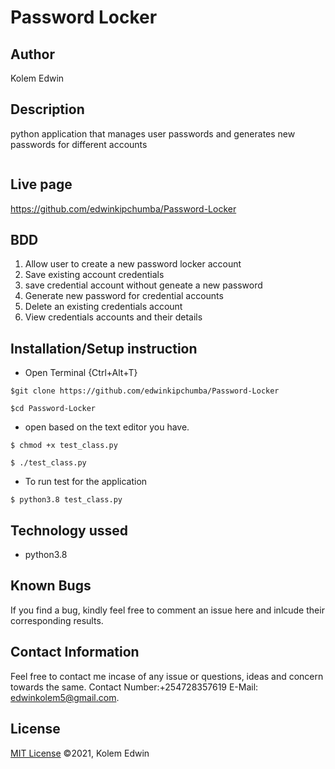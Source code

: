 # Password Locker

## Author

 Kolem Edwin

 ## Description
python application that manages user passwords and generates new passwords for different accounts

<img src="">

## Live page
https://github.com/edwinkipchumba/Password-Locker


## BDD
1. Allow user to create a new password locker account
2. Save existing account credentials
3. save credential account without geneate a new password
4. Generate new password for credential accounts
5. Delete an existing credentials account
6. View credentials accounts and their details


## Installation/Setup instruction

* Open Terminal {Ctrl+Alt+T}

```
$git clone https://github.com/edwinkipchumba/Password-Locker
```
```
$cd Password-Locker
```
* open based on the text editor you have.
  
```
$ chmod +x test_class.py
```
```
$ ./test_class.py
```
* To run test for the application

```
$ python3.8 test_class.py
```

## Technology ussed
* python3.8

## Known Bugs

If you find a bug, kindly feel free to comment an issue here and inlcude their corresponding results.

## Contact  Information

 Feel free to contact me incase of any issue or questions, ideas and concern towards the same.
 Contact Number:+254728357619
 E-Mail: edwinkolem5@gmail.com.

## License
[MIT License](https://choosealicense.com/licenses/mit/) ©2021, Kolem Edwin